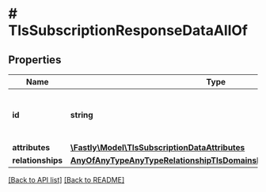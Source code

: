 # # TlsSubscriptionResponseDataAllOf

## Properties

Name | Type | Description | Notes
------------ | ------------- | ------------- | -------------
**id** | **string** | Alphanumeric string identifying a TLS subscription. | [optional] [readonly] 
**attributes** | [**\Fastly\Model\TlsSubscriptionDataAttributes**](TlsSubscriptionDataAttributes.md) |  | [optional] 
**relationships** | [**AnyOfAnyTypeAnyTypeRelationshipTlsDomainsRelationshipTlsCertificates**](AnyOfAnyTypeAnyTypeRelationshipTlsDomainsRelationshipTlsCertificates.md) |  | [optional] 


[[Back to API list]](../../README.md#endpoints) [[Back to README]](../../README.md)
